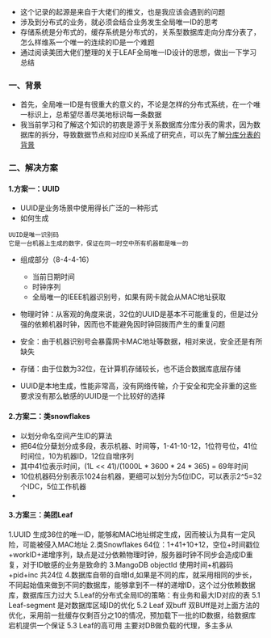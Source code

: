 - 这个记录的起源是来自于大佬们的推文，也是我应该会遇到的问题
- 涉及到分布式的业务，就必须会结合业务发生全局唯一ID的思考
- 存储系统是分布式的，缓存系统是分布式的，关系型数据库走向分库分表了，怎么样维系一个唯一的连续的ID是一个难题
- 通过阅读美团大佬们整理的关于LEAF全局唯一ID设计的思想，做出一下学习总结

### 一、背景
- 首先，全局唯一ID是有很重大的意义的，不论是怎样的分布式系统，在一个唯一标识上，总希望尽善尽美地标识每一条数据
- 我当前学习和了解这个知识的初衷是源于关系数据库分库分表的需求，因为数据库的拆分，导致数据节点和对应ID关系成了研究点，可以先了解[分库分表的背景](https://github.com/CzyerChen/recording/blob/master/dbhelper/src/main/java/com.dbhelper/%E6%95%B0%E6%8D%AE%E5%BA%93%E5%88%86%E5%BA%93%E5%88%86%E8%A1%A8.md)

### 二、解决方案
#### 1.方案一：UUID
- UUID是业务场景中使用得长广泛的一种形式
- 如何生成
```text
UUID是唯一识别码
它是一台机器上生成的数字，保证在同一时空中所有机器都是唯一的
```
- 组成部分（8-4-4-16）
    - 当前日期时间
    - 时钟序列
    - 全局唯一的IEEE机器识别号，如果有网卡就会从MAC地址获取

- 物理时钟：从客观的角度来说，32位的UUID是基本不可能重复的，但是过分强的依赖机器时钟，因而也不能避免因时钟回拨而产生的重复问题
- 安全：由于机器识别号会暴露网卡MAC地址等数据，相对来说，安全还是有所缺失
- 存储：由于位数为32位，在计算机存储较长，也不适合数据库底层存储
- UUID是本地生成，性能非常高，没有网络传输，介于安全和完全非重的这些要求没有那么敏感的UUID是一个比较好的选择

#### 2.方案二：类snowflakes
- 以划分命名空间产生ID的算法
- 把64位分蘖划分成多段，表示机器、时间等，1-41-10-12，1位符号位，41位时间位，10为机器ID，12位自增序列
- 其中41位表示时间，(1L << 41)/(1000L * 3600 * 24 * 365) = 69年时间
- 10位机器码分别表示1024台机器，更细可以划分为5位IDC，可以表示2^5=32个IDC，5位工作机器
- 

#### 3.方案三：美团Leaf

1.UUID 生成36位的唯一ID，能够和MAC地址绑定生成，因而被认为具有一定风险，可能被侵入MAC地址
2.类Snowflakes  64位：1+41+10+12，空位+时间戳位+workID+递增序列，缺点是过分依赖物理时钟，服务器时钟不同步会造成ID重复，对于ID敏感的业务是致命的
3.MangoDB objectId 使用时间+机器码+pid+inc 共24位
4.数据库自带的自增Id,如果是不同的库，就采用相同的步长，不同起始值来做到不同的数据库，能够拿到不一样的递增ID，这个过分依赖数据库，数据库压力过大
5.Leaf的分布式全局ID的策略：有业务和最大ID对应的表
5.1 Leaf-segment 是对数据库区域ID的优化
5.2 Leaf 双buff 双BUff是对上面方法的优化，采用前一批缓存仅剩百分之10的情况，预加载下一批的ID数据，给数据库宕机提供一个保证
5.3 Leaf的高可用 主要对DB做负载的代理，多主多从